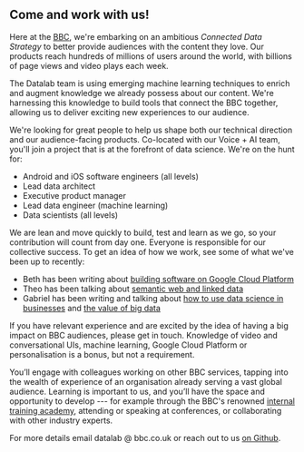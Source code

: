 ## Come and work with us!

Here at the [BBC](https://www.bbc.co.uk), we're embarking on an ambitious _Connected Data Strategy_ to better provide audiences with the content they love. Our products reach hundreds of millions of users around the world, with billions of page views and video plays each week.

The Datalab team is using emerging machine learning techniques to enrich and augment knowledge we already possess about our content. We're harnessing this knowledge to build tools that connect the BBC together, allowing us to deliver exciting new experiences to our audience.

We're looking for great people to help us shape both our technical direction and our audience-facing products. Co-located with our Voice + AI team, you'll join a project that is at the forefront of data science. We're on the hunt for:

* Android and iOS software engineers (all levels)
* Lead data architect
* Executive product manager
* Lead data engineer (machine learning)
* Data scientists (all levels)

We are lean and move quickly to build, test and learn as we go, so your contribution will count from day one. Everyone is responsible for our collective success. To get an idea of how we work, see some of what we've been up to recently:

* Beth has been writing about [building software on Google Cloud Platform](https://medium.com/@betandr/how-we-deliver-with-gcp-at-the-bbc-1c9812acf3a1)
* Theo has been talking about [semantic web and linked data](https://www.youtube.com/watch?v=fz3YEX8NgtI)
* Gabriel has been writing and talking about [how to use data science in businesses](https://www.london.edu/faculty-and-research/lbsr/iie-podcast-how-data-science-can-boost-business) and [the value of big data](https://www.london.edu/faculty-and-research/lbsr/making-big-data-deliver)

If you have relevant experience and are excited by the idea of having a big impact on BBC audiences, please get in touch. Knowledge of video and conversational UIs, machine learning, Google Cloud Platform or personalisation is a bonus, but not a requirement.

You’ll engage with colleagues working on other BBC services, tapping into the wealth of experience of an organisation already serving a vast global audience. Learning is important to us, and you’ll have the space and opportunity to develop --- for example through the BBC's renowned [internal training academy](https://www.bbc.co.uk/academy), attending or speaking at conferences, or collaborating with other industry experts.

For more details email datalab @ bbc.co.uk or reach out to us [on Github](https://www.github.com/bbc/datalab.rocks).

